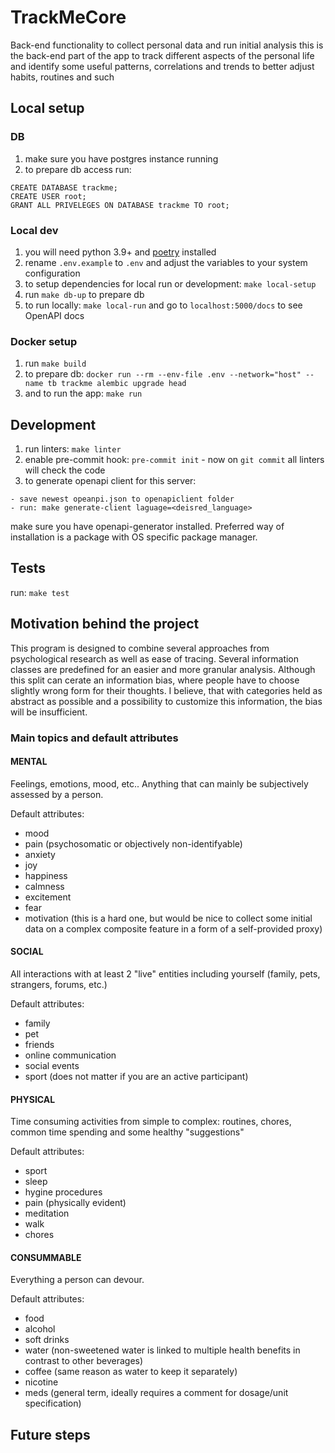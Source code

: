 # TrackMeCore
Back-end functionality to collect personal data and run initial analysis
this is the back-end part of the app to track different aspects of the personal life 
and identify some useful patterns, correlations and trends to better adjust habits, routines and such


## Local setup

### DB
1. make sure you have postgres instance running
2. to prepare db access run:
```
CREATE DATABASE trackme;
CREATE USER root;
GRANT ALL PRIVELEGES ON DATABASE trackme TO root;
```

### Local dev
1. you will need python 3.9+ and [poetry](https://python-poetry.org/docs/#installation) installed
2. rename `.env.example` to `.env` and adjust the variables to your system configuration
3. to setup dependencies for local run or development: `make local-setup`
4. run `make db-up` to prepare db
4. to run locally: `make local-run` and go to `localhost:5000/docs` to see OpenAPI docs 


### Docker setup
1. run `make build`
2. to prepare db: `docker run --rm --env-file .env --network="host" --name tb trackme alembic upgrade head`
3. and to run the app: `make run`

## Development
1. run linters: `make linter`
2. enable pre-commit hook: `pre-commit init` - now on `git commit` all linters will check the code
3. to generate openapi client for this server:
```
- save newest opeanpi.json to openapiclient folder
- run: make generate-client laguage=<deisred_language>
```
make sure you have openapi-generator installed. Preferred way of installation is a package with OS specific package manager.

## Tests
run: `make test`

## Motivation behind the project

This program is designed to combine several approaches from psychological research as well as ease of tracing.
Several information classes are predefined for an easier and more granular analysis. Although this split can cerate 
an information bias, where people have to choose slightly wrong form for their thoughts. 
I believe, that with categories held as abstract as possible and a possibility to customize this information, the bias will be insufficient.

### Main topics and default attributes

#### MENTAL
Feelings, emotions, mood, etc.. Anything that can mainly be subjectively assessed by a person.

Default attributes:
* mood
* pain (psychosomatic or objectively non-identifyable)
* anxiety
* joy
* happiness
* calmness
* excitement
* fear
* motivation (this is a hard one, but would be nice to collect some initial data on a complex composite feature in a form of a self-provided proxy)

#### SOCIAL
All interactions with at least 2 "live" entities including yourself (family, pets, strangers, forums, etc.)

Default attributes:
* family
* pet
* friends
* online communication
* social events
* sport  (does not matter if you are an active participant)


#### PHYSICAL
Time consuming activities from simple to complex: routines, chores, common time spending and some healthy "suggestions"

Default attributes:
* sport
* sleep
* hygine procedures
* pain (physically evident)
* meditation
* walk
* chores

#### CONSUMMABLE
Everything a person can devour.

Default attributes:
* food
* alcohol
* soft drinks
* water (non-sweetened water is linked to multiple health benefits in contrast to other beverages)
* coffee (same reason as water to keep it separately)
* nicotine 
* meds (general term, ideally requires a comment for dosage/unit specification)





## Future steps

